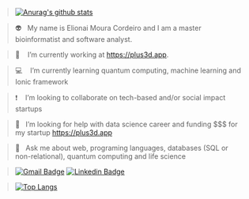 > [![Anurag's github stats](https://github-readme-stats.vercel.app/api?username=elionaimc&show_icons=true&theme=dark)](https://github.com/anuraghazra/github-readme-stats) 

> :alien: &nbsp;&nbsp;My name is Elionai Moura Cordeiro and I am a master bioinformatist and software analyst.

> :rocket: &nbsp;&nbsp; I’m currently working at https://plus3d.app.

> :computer: &nbsp;&nbsp; I’m currently learning quantum computing, machine learning and Ionic framework

> :exclamation: &nbsp;&nbsp; I’m looking to collaborate on tech-based and/or social impact startups

> 🤔  &nbsp;&nbsp;I’m looking for help with data science career and funding $$$ for my startup https://plus3d.app

> 💬  &nbsp;&nbsp;Ask me about web, programing languages, databases (SQL or non-relational), quantum computing and life science

> [![Gmail Badge](https://img.shields.io/badge/-eli.embits@gmail.com-c14438?style=for-the-badge&logo=Gmail&logoColor=white&link=mailto:eli.embits@gmail.com)](mailto:eli.embits@gmail.com) [![Linkedin Badge](https://img.shields.io/badge/-Elionai-blue?style=for-the-badge&logo=Linkedin&logoColor=white&link=https://www.linkedin.com/in/elionai)](https://www.linkedin.com/in/elionai)

> [![Top Langs](https://github-readme-stats.vercel.app/api/top-langs/?username=elionaimc&exclude_repo=elionaimc&show_icons=true&hide=html,teX&theme=dark)](https://github.com/anuraghazra/github-readme-stats) 
